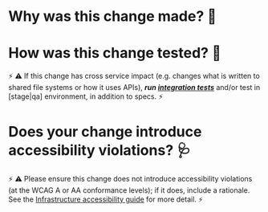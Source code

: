 # Why was this change made? 🤔



# How was this change tested? 🤨

⚡ ⚠ If this change has cross service impact (e.g. changes what is written to shared file systems or how it uses APIs), ***run [integration tests](https://github.com/sul-dlss/infrastructure-integration-test)*** and/or test in [stage|qa] environment, in addition to specs. ⚡



# Does your change introduce accessibility violations? 🩺

⚡ ⚠ Please ensure this change does not introduce accessibility violations (at the WCAG A or AA conformance levels); if it does, include a rationale. See the [Infrastructure accessibility guide](https://github.com/sul-dlss/DeveloperPlaybook/blob/main/best-practices/infra-accessibility.md) for more detail. ⚡



